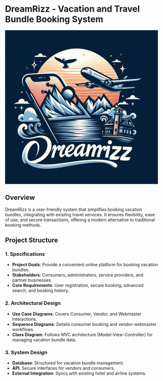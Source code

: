 # DreamRizz - Vacation and Travel Bundle Booking System

![DreamRizz Logo](./Logo.png)

## Overview
DreamRizz is a user-friendly system that simplifies booking vacation bundles, integrating with existing travel services. It ensures flexibility, ease of use, and secure transactions, offering a modern alternative to traditional booking methods.

## Project Structure

### 1. Specifications
- **Project Goals**: Provide a convenient online platform for booking vacation bundles.
- **Stakeholders**: Consumers, administrators, service providers, and partner businesses.
- **Core Requirements**: User registration, secure booking, advanced search, and booking history.

### 2. Architectural Design
- **Use Case Diagrams**: Covers Consumer, Vendor, and Webmaster interactions.
- **Sequence Diagrams**: Details consumer booking and vendor-webmaster workflows.
- **Class Diagram**: Follows MVC architecture (Model-View-Controller) for managing vacation bundle data.

### 3. System Design
- **Database**: Structured for vacation bundle management.
- **API**: Secure interfaces for vendors and consumers.
- **External Integration**: Syncs with existing hotel and airline systems.